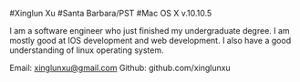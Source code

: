 #Xinglun Xu
#Santa Barbara/PST
#Mac OS X v.10.10.5


I am a software engineer who just finished my undergraduate degree. I am mostly good at IOS development and web development. I also have a good understanding of linux operating system.

Email: xinglunxu@gmail.com
Github: github.com/xinglunxu
